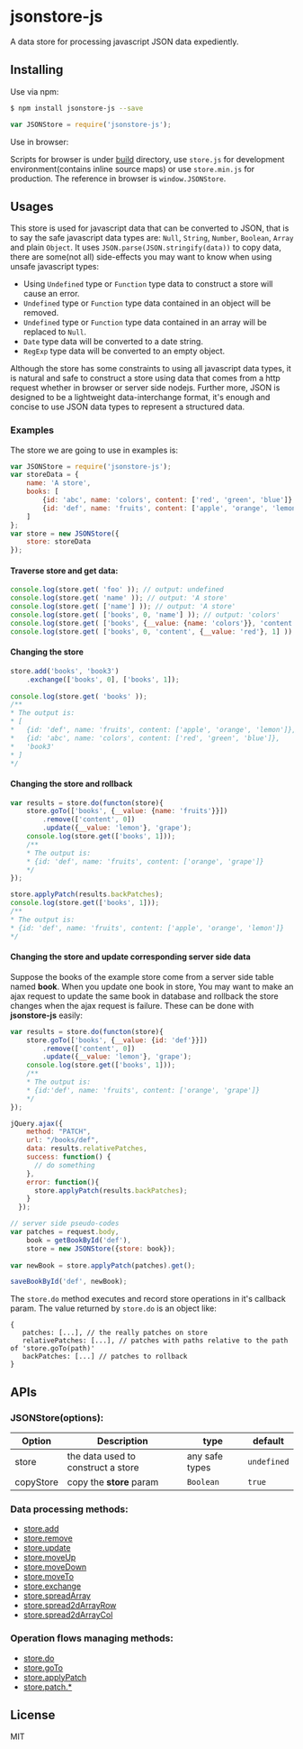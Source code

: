 # jsonstore-js
A data store for processing javascript JSON data expediently.

## Installing
Use via npm:
```bash
$ npm install jsonstore-js --save
```
```javascript
var JSONStore = require('jsonstore-js');
```
Use in browser:

Scripts for browser is under [build](https://github.com/Jimmy-YMJ/jsonstore-js/tree/master/build) directory, use `store.js` for development environment(contains inline source maps) or use `store.min.js` for production.
The reference in browser is `window.JSONStore`.

## Usages
This store is used for javascript data that can be converted to JSON, that is to say the safe javascript data types are: `Null`, `String`, `Number`, `Boolean`, `Array` and plain `Object`.
It uses `JSON.parse(JSON.stringify(data))` to copy data, there are some(not all) side-effects you may want to know when using unsafe javascript types:

- Using `Undefined` type or `Function` type data to construct a store will cause an error.
- `Undefined` type or `Function` type data contained in an object will be removed.
- `Undefined` type or `Function` type data contained in an array will be replaced to `Null`.
- `Date` type data will be converted to a date string.
- `RegExp` type data will be converted to an empty object.

Although the store has some constraints to using all javascript data types, it is natural and safe to construct a store using data that comes from a http request whether in browser or server side nodejs.
Further more, JSON is designed to be a lightweight data-interchange format, it's enough and concise to use JSON data types to represent a structured data.

### Examples
The store we are going to use in examples is:
```javascript
var JSONStore = require('jsonstore-js');
var storeData = {
    name: 'A store',
    books: [
        {id: 'abc', name: 'colors', content: ['red', 'green', 'blue']},
        {id: 'def', name: 'fruits', content: ['apple', 'orange', 'lemon']}
    ]
};
var store = new JSONStore({
    store: storeData
});

```
#### Traverse store and get data:
```javascript
console.log(store.get( 'foo' )); // output: undefined
console.log(store.get( 'name' )); // output: 'A store'
console.log(store.get( ['name'] )); // output: 'A store'
console.log(store.get( ['books', 0, 'name'] )); // output: 'colors'
console.log(store.get( ['books', {__value: {name: 'colors'}}, 'content', 0] )); // output: 'red'
console.log(store.get( ['books', 0, 'content', {__value: 'red'}, 1] )); // output: 'green'
```

#### Changing the store
```javascript
store.add('books', 'book3')
    .exchange(['books', 0], ['books', 1]);
    
console.log(store.get( 'books' ));
/**
* The output is:
* [
*   {id: 'def', name: 'fruits', content: ['apple', 'orange', 'lemon']},
*   {id: 'abc', name: 'colors', content: ['red', 'green', 'blue']},
*   'book3'
* ]
*/
```

#### Changing the store and rollback
```javascript
var results = store.do(functon(store){
    store.goTo(['books', {__value: {name: 'fruits'}}])
        .remove(['content', 0])
        .update({__value: 'lemon'}, 'grape');
    console.log(store.get(['books', 1]));
    /**
    * The output is:
    * {id: 'def', name: 'fruits', content: ['orange', 'grape']}
    */
});

store.applyPatch(results.backPatches);
console.log(store.get(['books', 1]));
/**
* The output is:
* {id: 'def', name: 'fruits', content: ['apple', 'orange', 'lemon']}
*/
```
#### Changing the store and update corresponding server side data
Suppose the books of the example store come from a server side table named **book**.
When you update one book in store, You may want to make an ajax request to update the same book in database and rollback the store changes when the ajax request is failure.
These can be done with **jsonstore-js** easily:
```javascript
var results = store.do(functon(store){
    store.goTo(['books', {__value: {id: 'def'}}])
        .remove(['content', 0])
        .update({__value: 'lemon'}, 'grape');
    console.log(store.get(['books', 1]));
    /**
    * The output is:
    * {id:'def', name: 'fruits', content: ['orange', 'grape']}
    */
});

jQuery.ajax({
    method: "PATCH",
    url: "/books/def",
    data: results.relativePatches,
    success: function() {
      // do something
    },
    error: function(){
      store.applyPatch(results.backPatches);
    }
  });

// server side pseudo-codes
var patches = request.body,
    book = getBookById('def'),
    store = new JSONStore({store: book});
    
var newBook = store.applyPatch(patches).get();

saveBookById('def', newBook);
```
The `store.do` method executes and record store operations in it's callback param. The value returned by `store.do` is an object like:
 ```
 {
    patches: [...], // the really patches on store
    relativePatches: [...], // patches with paths relative to the path of 'store.goTo(path)'
    backPatches: [...] // patches to rollback
 }
 ```
## APIs

### JSONStore(options):

| **Option** | **Description** | **type** | **default** |
| --- | --- | --- | --- |
| store | the data used to construct a store | any safe types | `undefined` |
| copyStore | copy the **store** param | `Boolean` | `true` |


### Data processing methods:
- [store.add](https://github.com/Jimmy-YMJ/jsonstore-js/tree/master/docs/ADD.md)
- [store.remove](https://github.com/Jimmy-YMJ/jsonstore-js/tree/master/docs/REMOVE.md)
- [store.update](https://github.com/Jimmy-YMJ/jsonstore-js/tree/master/docs/UPDATE.md)
- [store.moveUp](https://github.com/Jimmy-YMJ/jsonstore-js/tree/master/docs/MOVEUP.md)
- [store.moveDown](https://github.com/Jimmy-YMJ/jsonstore-js/tree/master/docs/MOVEDOWN.md)
- [store.moveTo](https://github.com/Jimmy-YMJ/jsonstore-js/tree/master/docs/MOVETO.md)
- [store.exchange](https://github.com/Jimmy-YMJ/jsonstore-js/tree/master/docs/EXCHANGE.md)
- [store.spreadArray](https://github.com/Jimmy-YMJ/jsonstore-js/tree/master/docs/SPREADARRAY.md)
- [store.spread2dArrayRow](https://github.com/Jimmy-YMJ/jsonstore-js/tree/master/docs/SPREAD2DARRAYROW.md)
- [store.spread2dArrayCol](https://github.com/Jimmy-YMJ/jsonstore-js/tree/master/docs/SPREAD2DARRAYCOL.md)

### Operation flows managing methods:
- [store.do](https://github.com/Jimmy-YMJ/jsonstore-js/tree/master/docs/DO.md)
- [store.goTo](https://github.com/Jimmy-YMJ/jsonstore-js/tree/master/docs/GOTO.md)
- [store.applyPatch](https://github.com/Jimmy-YMJ/jsonstore-js/tree/master/docs/APPLYPATCH.md)
- [store.patch.*](https://github.com/Jimmy-YMJ/jsonstore-js/tree/master/docs/PATCH.md)

## License
MIT
